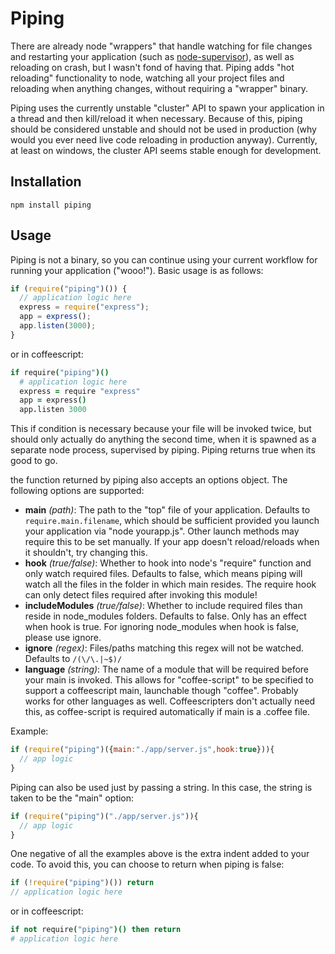 # Piping

There are already node "wrappers" that handle watching for file changes and restarting your application (such as [node-supervisor](https://github.com/isaacs/node-supervisor)), as well as reloading on crash, but I wasn't fond of having that.
Piping adds "hot reloading" functionality to node, watching all your project files and reloading when anything changes, without requiring a "wrapper" binary. 

Piping uses the currently unstable "cluster" API to spawn your application in a thread and then kill/reload it when necessary. Because of this, piping should be considered unstable and should not be used in production (why would you ever need live code reloading in production anyway). Currently, at least on windows, the cluster API seems stable enough for development.

## Installation
```
npm install piping
```
## Usage

Piping is not a binary, so you can continue using your current workflow for running your application ("wooo!"). Basic usage is as follows:
```javascript
if (require("piping")()) {
  // application logic here
  express = require("express");
  app = express();
  app.listen(3000);
}
```
or in coffeescript:
```coffee
if require("piping")()
  # application logic here
  express = require "express"
  app = express()
  app.listen 3000
```
This if condition is necessary because your file will be invoked twice, but should only actually do anything the second time, when it is spawned as a separate node process, supervised by piping. Piping returns true when its good to go. 

the function returned by piping also accepts an options object. The following options are supported:
- __main__ _(path)_: The path to the "top" file of your application. Defaults to `require.main.filename`, which should be sufficient provided you launch your application via "node yourapp.js". Other launch methods may require this to be set manually. If your app doesn't reload/reloads when it shouldn't, try changing this. 
- __hook__ _(true/false)_: Whether to hook into node's "require" function and only watch required files. Defaults to false, which means piping will watch all the files in the folder in which main resides. The require hook can only detect files required after invoking this module!
- __includeModules__ _(true/false)_: Whether to include required files than reside in node_modules folders. Defaults to false. Only has an effect when hook is true. For ignoring node_modules when hook is false, please use ignore.
- __ignore__ _(regex)_: Files/paths matching this regex will not be watched. Defaults to `/(\/\.|~$)/`
- __language__ _(string)_: The name of a module that will be required before your main is invoked. This allows for "coffee-script" to be specified to support a coffeescript main, launchable though "coffee". Probably works for other languages as well. Coffeescripters don't actually need this, as coffee-script is required automatically if main is a .coffee file. 

Example:
```javascript
if (require("piping")({main:"./app/server.js",hook:true})){
  // app logic
}
```
Piping can also be used just by passing a string. In this case, the string is taken to be the "main" option:
```javascript
if (require("piping")("./app/server.js")){
  // app logic
}
```
One negative of all the examples above is the extra indent added to your code. To avoid this, you can choose to return when piping is false:

```javascript
if (!require("piping")()) return
// application logic here
```
or in coffeescript:
```coffee
if not require("piping")() then return
# application logic here
```
